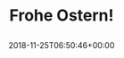 ---
retweeted: false
source: <a href="http://www.samruston.co.uk" rel="nofollow">Flamingo for Android</a>
entities:
  user_mentions: []
  urls: []
  symbols: []
  media:
  - expanded_url: https://twitter.com/bascht/status/1066584965964546048/photo/1
    indices:
    - '14'
    - '37'
    url: https://t.co/aYj447u54T
    media_url: http://pbs.twimg.com/media/Ds1FX3rWsAAuhzr.jpg
    id_str: '1066584963141775360'
    id: '1066584963141775360'
    media_url_https: https://pbs.twimg.com/media/Ds1FX3rWsAAuhzr.jpg
    sizes:
      large:
        w: '1538'
        h: '2048'
        resize: fit
      small:
        w: '511'
        h: '680'
        resize: fit
      medium:
        w: '901'
        h: '1200'
        resize: fit
      thumb:
        w: '150'
        h: '150'
        resize: crop
    type: photo
    display_url: pic.twitter.com/aYj447u54T
  hashtags: []
display_text_range:
- '0'
- '37'
favorite_count: '8'
id_str: '1066584965964546048'
truncated: false
retweet_count: '0'
id: '1066584965964546048'
possibly_sensitive: false
created_at: Sun Nov 25 06:50:46 +0000 2018
favorited: false
full_text: Frohe Ostern!
lang: de
extended_entities:
  media:
  - expanded_url: https://twitter.com/bascht/status/1066584965964546048/photo/1
    indices:
    - '14'
    - '37'
    url: https://t.co/aYj447u54T
    media_url: http://pbs.twimg.com/media/Ds1FX3rWsAAuhzr.jpg
    id_str: '1066584963141775360'
    id: '1066584963141775360'
    media_url_https: https://pbs.twimg.com/media/Ds1FX3rWsAAuhzr.jpg
    sizes:
      large:
        w: '1538'
        h: '2048'
        resize: fit
      small:
        w: '511'
        h: '680'
        resize: fit
      medium:
        w: '901'
        h: '1200'
        resize: fit
      thumb:
        w: '150'
        h: '150'
        resize: crop
    type: photo
    display_url: pic.twitter.com/aYj447u54T
tags:
- pesos/twitter
date: '2018-11-25T06:50:46+00:00'
src: https://twitter.com/bascht/status/1066584965964546048
original_url: https://twitter.com/bascht/status/1066584965964546048
type: twitter_tweet
media_url: https://img.bascht.com/twitter/pbs.twimg.com/media/Ds1FX3rWsAAuhzr.jpg
text: Frohe Ostern!
title: 'Frohe Ostern!

  '

---